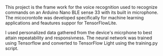 This project is the frame work for the voice recognition used to recognize commands on an Arduino Nano BLE sense 33 with its built in microphone. The micocrontolle was developed specifically for machine learning applications and feautures suppor for TensorFlowLite.

I used personalized data gathered from the device's micrphone to best attain repeatability and responsivness. The neural network was trained using Tensorflow and converted to TensorFlow Light using the training.py script.
